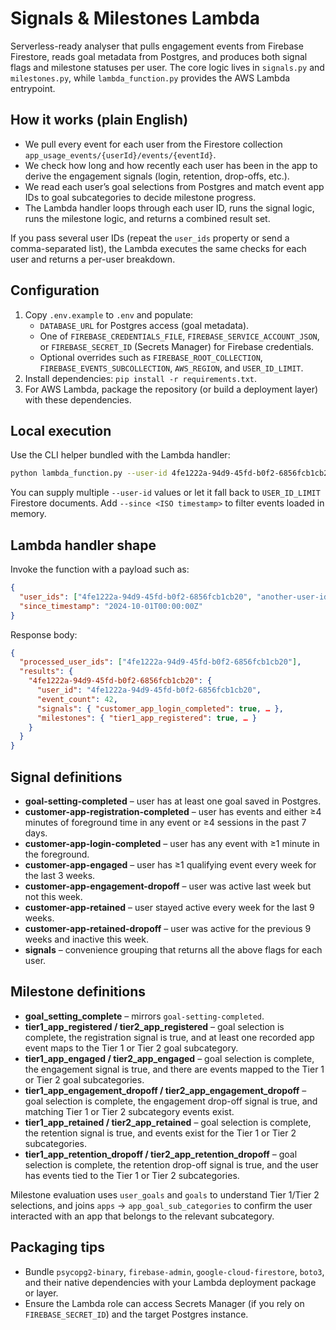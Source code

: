 # Signals & Milestones Lambda

Serverless-ready analyser that pulls engagement events from Firebase Firestore, reads goal metadata from Postgres, and produces both signal flags and milestone statuses per user. The core logic lives in `signals.py` and `milestones.py`, while `lambda_function.py` provides the AWS Lambda entrypoint.

## How it works (plain English)

- We pull every event for each user from the Firestore collection `app_usage_events/{userId}/events/{eventId}`.
- We check how long and how recently each user has been in the app to derive the engagement signals (login, retention, drop-offs, etc.).
- We read each user’s goal selections from Postgres and match event app IDs to goal subcategories to decide milestone progress.
- The Lambda handler loops through each user ID, runs the signal logic, runs the milestone logic, and returns a combined result set.

If you pass several user IDs (repeat the `user_ids` property or send a comma-separated list), the Lambda executes the same checks for each user and returns a per-user breakdown.

## Configuration

1. Copy `.env.example` to `.env` and populate:
   - `DATABASE_URL` for Postgres access (goal metadata).
   - One of `FIREBASE_CREDENTIALS_FILE`, `FIREBASE_SERVICE_ACCOUNT_JSON`, or `FIREBASE_SECRET_ID` (Secrets Manager) for Firebase credentials.
   - Optional overrides such as `FIREBASE_ROOT_COLLECTION`, `FIREBASE_EVENTS_SUBCOLLECTION`, `AWS_REGION`, and `USER_ID_LIMIT`.
2. Install dependencies: `pip install -r requirements.txt`.
3. For AWS Lambda, package the repository (or build a deployment layer) with these dependencies.

## Local execution

Use the CLI helper bundled with the Lambda handler:

```bash
python lambda_function.py --user-id 4fe1222a-94d9-45fd-b0f2-6856fcb1cb20
```

You can supply multiple `--user-id` values or let it fall back to `USER_ID_LIMIT` Firestore documents. Add `--since <ISO timestamp>` to filter events loaded in memory.

## Lambda handler shape

Invoke the function with a payload such as:

```json
{
  "user_ids": ["4fe1222a-94d9-45fd-b0f2-6856fcb1cb20", "another-user-id"],
  "since_timestamp": "2024-10-01T00:00:00Z"
}
```

Response body:

```json
{
  "processed_user_ids": ["4fe1222a-94d9-45fd-b0f2-6856fcb1cb20"],
  "results": {
    "4fe1222a-94d9-45fd-b0f2-6856fcb1cb20": {
      "user_id": "4fe1222a-94d9-45fd-b0f2-6856fcb1cb20",
      "event_count": 42,
      "signals": { "customer_app_login_completed": true, … },
      "milestones": { "tier1_app_registered": true, … }
    }
  }
}
```

## Signal definitions

- **goal-setting-completed** – user has at least one goal saved in Postgres.
- **customer-app-registration-completed** – user has events and either ≥4 minutes of foreground time in any event or ≥4 sessions in the past 7 days.
- **customer-app-login-completed** – user has any event with ≥1 minute in the foreground.
- **customer-app-engaged** – user has ≥1 qualifying event every week for the last 3 weeks.
- **customer-app-engagement-dropoff** – user was active last week but not this week.
- **customer-app-retained** – user stayed active every week for the last 9 weeks.
- **customer-app-retained-dropoff** – user was active for the previous 9 weeks and inactive this week.
- **signals** – convenience grouping that returns all the above flags for each user.

## Milestone definitions

- **goal_setting_complete** – mirrors `goal-setting-completed`.
- **tier1_app_registered / tier2_app_registered** – goal selection is complete, the registration signal is true, and at least one recorded app event maps to the Tier 1 or Tier 2 goal subcategory.
- **tier1_app_engaged / tier2_app_engaged** – goal selection is complete, the engagement signal is true, and there are events mapped to the Tier 1 or Tier 2 goal subcategories.
- **tier1_app_engagement_dropoff / tier2_app_engagement_dropoff** – goal selection is complete, the engagement drop-off signal is true, and matching Tier 1 or Tier 2 subcategory events exist.
- **tier1_app_retained / tier2_app_retained** – goal selection is complete, the retention signal is true, and events exist for the Tier 1 or Tier 2 subcategories.
- **tier1_app_retention_dropoff / tier2_app_retention_dropoff** – goal selection is complete, the retention drop-off signal is true, and the user has events tied to the Tier 1 or Tier 2 subcategories.

Milestone evaluation uses `user_goals` and `goals` to understand Tier 1/Tier 2 selections, and joins `apps` → `app_goal_sub_categories` to confirm the user interacted with an app that belongs to the relevant subcategory.

## Packaging tips

- Bundle `psycopg2-binary`, `firebase-admin`, `google-cloud-firestore`, `boto3`, and their native dependencies with your Lambda deployment package or layer.
- Ensure the Lambda role can access Secrets Manager (if you rely on `FIREBASE_SECRET_ID`) and the target Postgres instance.
